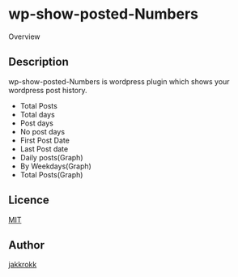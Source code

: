 # wp-show-posted-Numbers

Overview
## Description
wp-show-posted-Numbers is wordpress plugin which shows your wordpress post history.

- Total Posts
- Total days
- Post days
- No post days
- First Post Date
- Last Post date
- Daily posts(Graph)
- By Weekdays(Graph)
- Total Posts(Graph)

## Licence
[MIT](https://github.com/tcnksm/tool/blob/master/LICENCE)

## Author
[jakkrokk](https://github.com/jakkrokk)

